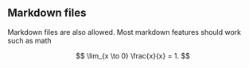 ## Markdown files

Markdown files are also allowed.
Most markdown features should work
such as math

$$
\lim_{x \to 0} \frac{x}{x} = 1.
$$
